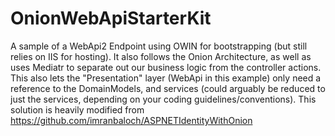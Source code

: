 OnionWebApiStarterKit
=====================

A sample of a WebApi2 Endpoint using OWIN for bootstrapping (but still relies on IIS for hosting). It also follows the Onion Architecture, as well as uses Mediatr to separate out our business logic from the controller actions. This also lets the "Presentation" layer (WebApi in this example) only need a reference to the DomainModels, and services (could arguably be reduced to just the services, depending on your coding guidelines/conventions).
This solution is heavily modified from https://github.com/imranbaloch/ASPNETIdentityWithOnion
